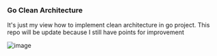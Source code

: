 ### Go Clean Architecture

It's just my view how to implement clean architecture in go project.
This repo will be update because I still have points for improvement

![image](https://user-images.githubusercontent.com/5379312/181355202-0fa8410f-db03-4d2b-a60c-ef8ed4e263ad.png)
